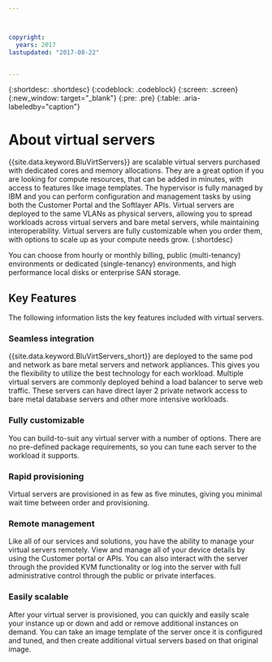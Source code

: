 ```yaml
---



copyright:
  years: 2017
lastupdated: "2017-08-22"


---
```


{:shortdesc: .shortdesc}
{:codeblock: .codeblock}
{:screen: .screen}
{:new_window: target="_blank"}
{:pre: .pre}
{:table: .aria-labeledby="caption"}

# About virtual servers

{{site.data.keyword.BluVirtServers}} are scalable virtual servers purchased with dedicated cores and memory allocations. They are a great option if you are looking for compute resources, that can be added in minutes, with access to features like image templates. The hypervisor is fully managed by IBM and you can perform configuration and management tasks by using both the Customer Portal and the Softlayer APIs. Virtual servers are deployed to the same VLANs as physical servers, allowing you to spread workloads across virtual servers and bare metal servers, while maintaining interoperability. Virtual servers are fully customizable when you order them, with options to scale up as your compute needs grow.
{:shortdesc}

You can choose from hourly or monthly billing, public (multi-tenancy) environments or dedicated (single-tenancy) environments, and high performance local disks or enterprise SAN storage.

## Key Features

The following information lists the key features included with virtual servers.
### Seamless integration

{{site.data.keyword.BluVirtServers_short}} are deployed to the same pod and network as bare metal servers and network appliances. This gives you the flexibility to utilize the best technology for each workload. Multiple virtual servers are commonly deployed behind a load balancer to serve web traffic. These servers can have direct layer 2 private network access to bare metal database servers and other more intensive workloads.
### Fully customizable

You can build-to-suit any virtual server with a number of options. There are no pre-defined package requirements, so you can tune each server to the workload it supports.
  
### Rapid provisioning

Virtual servers are provisioned in as few as five minutes, giving you minimal wait time between order and provisioning.
### Remote management

Like all of our services and solutions, you have the ability to manage your virtual servers remotely. View and manage all of your device details by using the Customer portal or APIs. You can also interact with the server through the provided KVM functionality or log into the server with full administrative control through the public or private interfaces.
### Easily scalable

After your virtual server is provisioned, you can quickly and easily scale your instance up or down and add or remove additional instances on demand. You can take an image template of the server once it is configured and tuned, and then create additional virtual servers based on that original image.
 


